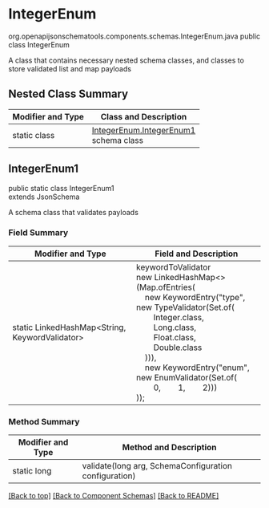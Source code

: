 # IntegerEnum
org.openapijsonschematools.components.schemas.IntegerEnum.java
public class IntegerEnum

A class that contains necessary nested schema classes, and classes to store validated list and map payloads

## Nested Class Summary
| Modifier and Type | Class and Description |
| ----------------- | ---------------------- |
| static class | [IntegerEnum.IntegerEnum1](#integerenum1)<br> schema class |

## IntegerEnum1
public static class IntegerEnum1<br>
extends JsonSchema

A schema class that validates payloads
### Field Summary
| Modifier and Type | Field and Description |
| ----------------- | ---------------------- |
| static LinkedHashMap<String, KeywordValidator> |keywordToValidator<br/>new LinkedHashMap<>(Map.ofEntries(<br/>&nbsp;&nbsp;&nbsp;&nbsp;new KeywordEntry("type", new TypeValidator(Set.of(<br/>&nbsp;&nbsp;&nbsp;&nbsp;&nbsp;&nbsp;&nbsp;&nbsp;Integer.class,<br/>&nbsp;&nbsp;&nbsp;&nbsp;&nbsp;&nbsp;&nbsp;&nbsp;Long.class,<br/>&nbsp;&nbsp;&nbsp;&nbsp;&nbsp;&nbsp;&nbsp;&nbsp;Float.class,<br/>&nbsp;&nbsp;&nbsp;&nbsp;&nbsp;&nbsp;&nbsp;&nbsp;Double.class<br/>&nbsp;&nbsp;&nbsp;&nbsp;))),<br/>&nbsp;&nbsp;&nbsp;&nbsp;new KeywordEntry("enum", new EnumValidator(Set.of(<br>&nbsp;&nbsp;&nbsp;&nbsp;&nbsp;&nbsp;&nbsp;&nbsp;0,&nbsp;&nbsp;&nbsp;&nbsp;&nbsp;&nbsp;&nbsp;&nbsp;1,&nbsp;&nbsp;&nbsp;&nbsp;&nbsp;&nbsp;&nbsp;&nbsp;2)))<br>)); |

### Method Summary
| Modifier and Type | Method and Description |
| ----------------- | ---------------------- |
| static long | validate(long arg, SchemaConfiguration configuration) |

[[Back to top]](#top) [[Back to Component Schemas]](../../../README.md#Component-Schemas) [[Back to README]](../../../README.md)
